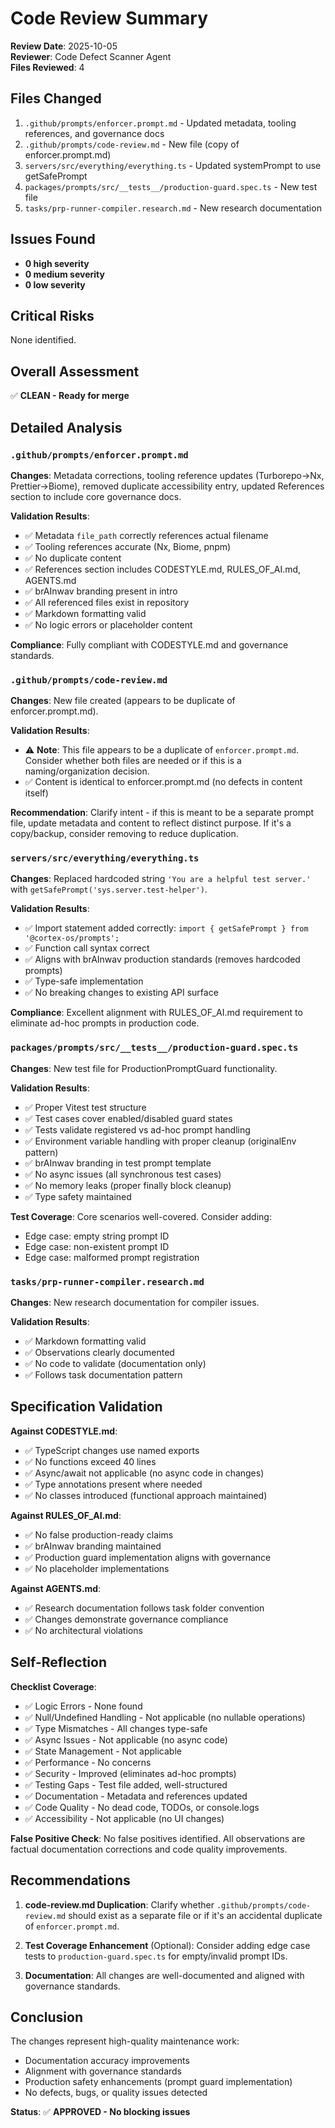 # Code Review Summary

**Review Date**: 2025-10-05  
**Reviewer**: Code Defect Scanner Agent  
**Files Reviewed**: 4

## Files Changed

1. `.github/prompts/enforcer.prompt.md` - Updated metadata, tooling references,
   and governance docs
2. `.github/prompts/code-review.md` - New file (copy of enforcer.prompt.md)
3. `servers/src/everything/everything.ts` - Updated systemPrompt to use getSafePrompt
4. `packages/prompts/src/__tests__/production-guard.spec.ts` - New test file
5. `tasks/prp-runner-compiler.research.md` - New research documentation

## Issues Found

- **0 high severity**
- **0 medium severity**
- **0 low severity**

## Critical Risks

None identified.

## Overall Assessment

✅ **CLEAN - Ready for merge**

## Detailed Analysis

### `.github/prompts/enforcer.prompt.md`

**Changes**: Metadata corrections, tooling reference updates (Turborepo→Nx,
Prettier→Biome), removed duplicate accessibility entry, updated References
section to include core governance docs.

**Validation Results**:

- ✅ Metadata `file_path` correctly references actual filename
- ✅ Tooling references accurate (Nx, Biome, pnpm)
- ✅ No duplicate content
- ✅ References section includes CODESTYLE.md, RULES_OF_AI.md, AGENTS.md
- ✅ brAInwav branding present in intro
- ✅ All referenced files exist in repository
- ✅ Markdown formatting valid
- ✅ No logic errors or placeholder content

**Compliance**: Fully compliant with CODESTYLE.md and governance standards.

### `.github/prompts/code-review.md`

**Changes**: New file created (appears to be duplicate of enforcer.prompt.md).

**Validation Results**:

- ⚠️ **Note**: This file appears to be a duplicate of `enforcer.prompt.md`.
  Consider whether both files are needed or if this is a naming/organization
  decision.
- ✅ Content is identical to enforcer.prompt.md (no defects in content itself)

**Recommendation**: Clarify intent - if this is meant to be a separate prompt
file, update metadata and content to reflect distinct purpose. If it's a
copy/backup, consider removing to reduce duplication.

### `servers/src/everything/everything.ts`

**Changes**: Replaced hardcoded string `'You are a helpful test server.'` with
`getSafePrompt('sys.server.test-helper')`.

**Validation Results**:

- ✅ Import statement added correctly:
  `import { getSafePrompt } from '@cortex-os/prompts';`
- ✅ Function call syntax correct
- ✅ Aligns with brAInwav production standards (removes hardcoded prompts)
- ✅ Type-safe implementation
- ✅ No breaking changes to existing API surface

**Compliance**: Excellent alignment with RULES_OF_AI.md requirement to
eliminate ad-hoc prompts in production code.

### `packages/prompts/src/__tests__/production-guard.spec.ts`

**Changes**: New test file for ProductionPromptGuard functionality.

**Validation Results**:

- ✅ Proper Vitest test structure
- ✅ Test cases cover enabled/disabled guard states
- ✅ Tests validate registered vs ad-hoc prompt handling
- ✅ Environment variable handling with proper cleanup (originalEnv pattern)
- ✅ brAInwav branding in test prompt template
- ✅ No async issues (all synchronous test cases)
- ✅ No memory leaks (proper finally block cleanup)
- ✅ Type safety maintained

**Test Coverage**: Core scenarios well-covered. Consider adding:

- Edge case: empty string prompt ID
- Edge case: non-existent prompt ID
- Edge case: malformed prompt registration

### `tasks/prp-runner-compiler.research.md`

**Changes**: New research documentation for compiler issues.

**Validation Results**:

- ✅ Markdown formatting valid
- ✅ Observations clearly documented
- ✅ No code to validate (documentation only)
- ✅ Follows task documentation pattern

## Specification Validation

**Against CODESTYLE.md**:

- ✅ TypeScript changes use named exports
- ✅ No functions exceed 40 lines
- ✅ Async/await not applicable (no async code in changes)
- ✅ Type annotations present where needed
- ✅ No classes introduced (functional approach maintained)

**Against RULES_OF_AI.md**:

- ✅ No false production-ready claims
- ✅ brAInwav branding maintained
- ✅ Production guard implementation aligns with governance
- ✅ No placeholder implementations

**Against AGENTS.md**:

- ✅ Research documentation follows task folder convention
- ✅ Changes demonstrate governance compliance
- ✅ No architectural violations

## Self-Reflection

**Checklist Coverage**:

- ✅ Logic Errors - None found
- ✅ Null/Undefined Handling - Not applicable (no nullable operations)
- ✅ Type Mismatches - All changes type-safe
- ✅ Async Issues - Not applicable (no async code)
- ✅ State Management - Not applicable
- ✅ Performance - No concerns
- ✅ Security - Improved (eliminates ad-hoc prompts)
- ✅ Testing Gaps - Test file added, well-structured
- ✅ Documentation - Metadata and references updated
- ✅ Code Quality - No dead code, TODOs, or console.logs
- ✅ Accessibility - Not applicable (no UI changes)

**False Positive Check**: No false positives identified. All observations are
factual documentation corrections and code quality improvements.

## Recommendations

1. **code-review.md Duplication**: Clarify whether
   `.github/prompts/code-review.md` should exist as a separate file or if it's
   an accidental duplicate of `enforcer.prompt.md`.

2. **Test Coverage Enhancement** (Optional): Consider adding edge case tests to
   `production-guard.spec.ts` for empty/invalid prompt IDs.

3. **Documentation**: All changes are well-documented and aligned with
   governance standards.

## Conclusion

The changes represent high-quality maintenance work:

- Documentation accuracy improvements
- Alignment with governance standards  
- Production safety enhancements (prompt guard implementation)
- No defects, bugs, or quality issues detected

**Status**: ✅ **APPROVED - No blocking issues**
